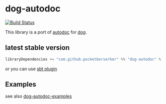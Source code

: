 # dog-autodoc

[![Build Status](https://travis-ci.org/pocketberserker/dog-autodoc.svg?branch=master)](https://travis-ci.org/pocketberserker/dog-autodoc)

This library is a port of [autodoc](https://github.com/r7kamura/autodoc) for [dog](https://github.com/scala-kennel/dog).

## latest stable version

```scala
libraryDependencies += "com.github.pocketberserker" %% "dog-autodoc" % "0.2.0" % "test"
```

or you can use [sbt plugin](https://github.com/scala-kennel/sbt-dog-autodoc)

## Examples

see also [dog-autodoc-examples](https://github.com/scala-kennel/dog-autodoc-examples)

